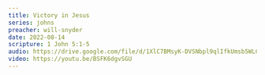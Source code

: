 ```yaml
---
title: Victory in Jesus
series: johns
preacher: will-snyder
date: 2022-08-14
scripture: 1 John 5:1-5
audio: https://drive.google.com/file/d/1XlC7BMsyK-DVSNbpl9qlIfkUmsb5WLC4/view
video: https://youtu.be/BSFK6dgvSGU
---
```

